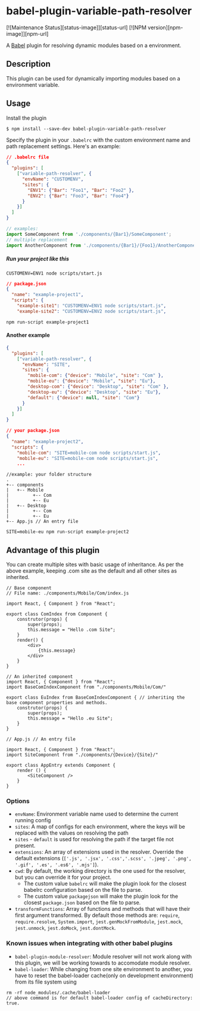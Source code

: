 # babel-plugin-variable-path-resolver
[![Maintenance Status][status-image]][status-url] [![NPM version][npm-image]][npm-url]

A [Babel](http://babeljs.io) plugin for resolving dynamic modules based on a environment.

## Description

This plugin can be used for dynamically importing modules based on a environment variable.


## Usage

Install the plugin

```
$ npm install --save-dev babel-plugin-variable-path-resolver
```

Specify the plugin in your `.babelrc` with the custom environment name and path replacement settings. Here's an example:

```json
// .babelrc file
{
  "plugins": [
    ["variable-path-resolver", {
      "envName": "CUSTOMENV",
      "sites": {
        "ENV1": {"Bar": "Foo1", "Bar": "Foo2" },
        "ENV2": {"Bar": "Foo3", "Bar": "Foo4"}
      }
    }]
  ]
}
```

```js
// examples:
import SomeComponent from './components/{Bar1}/SomeComponent';
// multiple replacement
import AnotherComponent from './components/{Bar1}/{Foo1}/AnotherComponent';
```
##### Run your project like this
```
CUSTOMENV=ENV1 node scripts/start.js
```
```json
// package.json
{
  "name": "example-project1",
  "scripts": {
    "example-site1": "CUSTOMENV=ENV1 node scripts/start.js",
    "example-site2": "CUSTOMENV=ENV2 node scripts/start.js",
```
```
npm run-script example-project1
```
#### Another example
```json
{
  "plugins": [
    ["variable-path-resolver", {
      "envName": "SITE",
      "sites": {
        "mobile-com": {"device": "Mobile", "site": "Com" },
        "mobile-eu": {"device": "Mobile", "site": "Eu"},
        "desktop-com": {"device": "Desktop", "site": "Com" },
        "desktop-eu": {"device": "Desktop", "site": "Eu"},
        "default": {"device": null, "site": "Com"}
      }
    }]
  ]
}
```
```json
// your package.json
{
  "name": "example-project2",
  "scripts": {
    "mobile-com": "SITE=mobile-com node scripts/start.js",
    "mobile-eu": "SITE=mobile-com node scripts/start.js",
    ...
```
```
//example: your folder structure
.
+-- components
|   +-- Mobile
|		  +-- Com
|		  +-- Eu
|   +-- Desktop
|		  +-- Com
|		  +-- Eu
+-- App.js // An entry file
```
```
SITE=mobile-eu npm run-script example-project2
```

## Advantage of this plugin

You can create multiple sites with basic usage of inheritance. As per the above example, keeping .com site as the default and all other sites as inherited.

```
// Base component
// File name: ./components/Mobile/Com/index.js

import React, { Component } from "React";

export class ComIndex from Component {
	construtor(props) {
    	super(props);
        this.message = "Hello .com Site";
    }
    render() {
    	<div>
        	{this.message}
        </div>
    }
}

// An inherited component
import React, { Component } from "React";
import BaseComIndexComponent from "./components/Mobile/Com/"

export class EuIndex from BaseComIndexComponent { // inheriting the base component properties and methods.
	construtor(props) {
    	super(props);
        this.message = "Hello .eu Site";
    }
}

// App.js // An entry file

import React, { Component } from "React";
import SiteComponent from "./components/{Device}/{Site}/"

export class AppEntry extends Component {
	render () {
    	<SiteComponent />
    }
}
```

### Options

- `envName`: Environment variable name used to determine the current running config
- `sites`: A map of configs for each environment, where the keys will be replaced with the values on resolving the path
- `sites` - `default` is used for resolving the path if the target file not present.
- `extensions`: An array of extensions used in the resolver. Override the default extensions (`['.js', '.jsx', '.css','.scss', '.jpeg', '.png', '.gif', '.es', '.es6', '.mjs']`).
- `cwd`: By default, the working directory is the one used for the resolver, but you can override it for your project.
    - The custom value `babelrc` will make the plugin look for the closest babelrc configuration based on the file to parse.
    - The custom value `packagejson` will make the plugin look for the closest `package.json` based on the file to parse.
- `transformFunctions`: Array of functions and methods that will have their first argument transformed. By default those methods are: `require`, `require.resolve`, `System.import`, `jest.genMockFromModule`, `jest.mock`, `jest.unmock`, `jest.doMock`, `jest.dontMock`.


### Known issues when integrating with other babel plugins 

- `babel-plugin-module-resolver`: Module resolver will not work along with this plugin, we will be working towards to accomodate module resolver.
- `babel-loader`:  While changing from one site environment to another, you have to reset the babel-loader cache(only on development environment) from its file system using 
```
rm -rf node_modules/.cache/babel-loader
// above command is for default babel-loader config of cacheDirectory: true.
````


